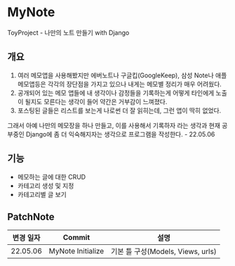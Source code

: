 # MyNote
ToyProject - 나만의 노트 만들기 with Django

## 개요
1. 여러 메모앱을 사용해봤지만 에버노트나 구글킵(GoogleKeep), 삼성 Note나 애플 메모앱등은 각각의 장단점을 가지고 있으나 내게는 메모별 정리가 매우 어려웠다.
2. 공개되어 있는 메모 앱들에 내 생각이나 감정들을 기록하는게 어떻게 타인에게 노출이 될지도 모른다는 생각이 들어 약간은 거부감이 느껴졌다.
3. 포스팅된 글들은 리스트를 보는게 나로썬 더 잘 읽히는데, 그런 앱이 딱히 없었다.

그래서 아예 나만의 메모장을 하나 만들고, 이를 사용해서 기록하자 라는 생각과 현재 공부중인 Django에 좀 더 익숙해지자는 생각으로 프로그램을 작성한다. - 22.05.06

## 기능
 - 메모하는 글에 대한 CRUD
 - 카테고리 생성 및 지정
 - 카테고리별 글 보기

## PatchNote
|변경 일자|Commit|설명|
|:------:|:----:|:--:|
| 22.05.06 | MyNote Initialize | 기본 틀 구성(Models, Views, urls) |
